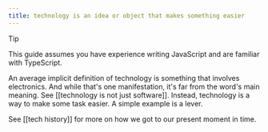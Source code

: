 ```yaml
---
title: technology is an idea or object that makes something easier
---
```


> [!tip]
> This guide assumes you have experience writing JavaScript and are familiar with TypeScript.

An average implicit definition of technology is something that involves electronics. And while that's one manifestation, it's far from the word's main meaning. See [[technology is not just software]]. Instead, technology is a way to make some task easier. A simple example is a lever.

See [[tech history]] for more on how we got to our present moment in time.
